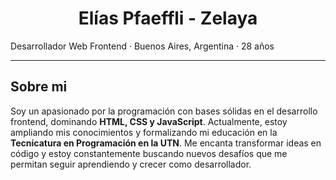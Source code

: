 <div align="center">

# **Elías Pfaeffli - Zelaya**

</div>

Desarrollador Web Frontend · Buenos Aires, Argentina · 28 años

---
## Sobre mi

Soy un apasionado por la programación con bases sólidas en el desarrollo frontend, dominando **HTML, CSS y JavaScript**. Actualmente, estoy ampliando mis conocimientos y formalizando mi educación en la **Tecnicatura en Programación en la UTN**.
Me encanta transformar ideas en código y estoy constantemente buscando nuevos desafíos que me permitan seguir aprendiendo y crecer como desarrollador.



